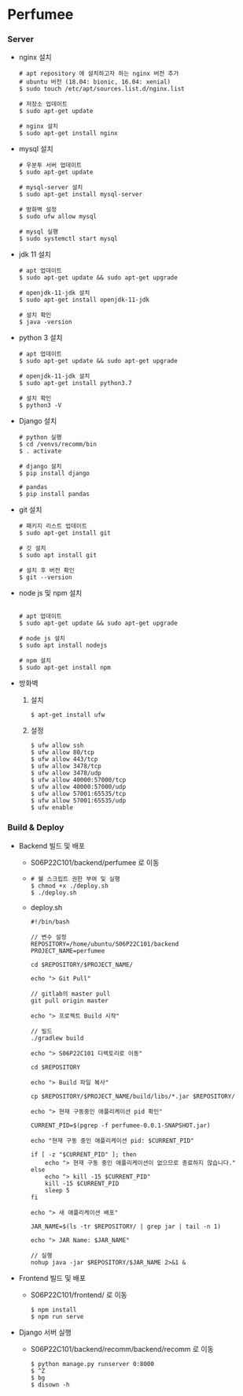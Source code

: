 # Perfumee

### Server

- nginx 설치

  ```shell
  # apt repository 에 설치하고자 하는 nginx 버전 추가 
  # ubuntu 버전 (18.04: bionic, 16.04: xenial)
  $ sudo touch /etc/apt/sources.list.d/nginx.list
 
  # 저장소 업데이트
  $ sudo apt-get update
  
  # nginx 설치
  $ sudo apt-get install nginx
  ```

- mysql 설치

  ```shell
  # 우분투 서버 업데이트
  $ sudo apt-get update
  
  # mysql-server 설치
  $ sudo apt-get install mysql-server
  
  # 방화벽 설정
  $ sudo ufw allow mysql
  
  # mysql 실행
  $ sudo systemctl start mysql
  ```

- jdk 11 설치

  ```shell
  # apt 업데이트
  $ sudo apt-get update && sudo apt-get upgrade
  
  # openjdk-11-jdk 설치
  $ sudo apt-get install openjdk-11-jdk
  
  # 설치 확인
  $ java -version
  ```

- python 3 설치

  ```shell
  # apt 업데이트
  $ sudo apt-get update && sudo apt-get upgrade
  
  # openjdk-11-jdk 설치
  $ sudo apt-get install python3.7
  
  # 설치 확인
  $ python3 -V
  ```  
- Django 설치

  ```shell
  # python 실행
  $ cd /venvs/recomm/bin
  $ . activate

  # django 설치
  $ pip install django
 
  # pandas
  $ pip install pandas
  ```
- git 설치

  ```shell
  # 패키지 리스트 업데이트
  $ sudo apt-get install git
  
  # 깃 설치
  $ sudo apt install git
  
  # 설치 후 버전 확인
  $ git --version
  ```

- node js 및 npm 설치

  ```shell

  # apt 업데이트
  $ sudo apt-get update && sudo apt-get upgrade

  # node js 설치
  $ sudo apt install nodejs
  
  # npm 설치
  $ sudo apt-get install npm
  
  ```

- 방화벽

  1) 설치
     ```shell
     $ apt-get install ufw
     ```

  2) 설정

     ```shell
     $ ufw allow ssh
     $ ufw allow 80/tcp
     $ ufw allow 443/tcp
     $ ufw allow 3478/tcp
     $ ufw allow 3478/udp
     $ ufw allow 40000:57000/tcp
     $ ufw allow 40000:57000/udp
     $ ufw allow 57001:65535/tcp
     $ ufw allow 57001:65535/udp
     $ ufw enable
     ```

### Build & Deploy

- Backend 빌드 및 배포

  - S06P22C101/backend/perfumee 로 이동

  - ```shell
    # 쉘 스크립트 권한 부여 및 실행
    $ chmod +x ./deploy.sh
    $ ./deploy.sh
    ```

  - deploy.sh

    ```shell
    #!/bin/bash
    
    // 변수 설정
    REPOSITORY=/home/ubuntu/S06P22C101/backend
    PROJECT_NAME=perfumee
    
    cd $REPOSITORY/$PROJECT_NAME/
    
    echo "> Git Pull"
    
    // gitlab의 master pull
    git pull origin master
    
    echo "> 프로젝트 Build 시작"
    
    // 빌드
    ./gradlew build
    
    echo "> S06P22C101 디렉토리로 이동"
    
    cd $REPOSITORY
    
    echo "> Build 파일 복사"
    
    cp $REPOSITORY/$PROJECT_NAME/build/libs/*.jar $REPOSITORY/
    
    echo "> 현재 구동중인 애플리케이션 pid 확인"
    
    CURRENT_PID=$(pgrep -f perfumee-0.0.1-SNAPSHOT.jar)
    
    echo "현재 구동 중인 애플리케이션 pid: $CURRENT_PID"
    
    if [ -z "$CURRENT_PID" ]; then
    	echo "> 현재 구동 중인 애플리케이션이 없으므로 종료하지 않습니다."
    else
    	echo "> kill -15 $CURRENT_PID"
    	kill -15 $CURRENT_PID
    	sleep 5
    fi
    
    echo "> 새 애플리케이션 배포"
    
    JAR_NAME=$(ls -tr $REPOSITORY/ | grep jar | tail -n 1)
    
    echo "> JAR Name: $JAR_NAME"
    
    // 실행
    nohup java -jar $REPOSITORY/$JAR_NAME 2>&1 &
    ```

- Frontend 빌드 및 배포

  - S06P22C101/frontend/ 로 이동

    ```shell
    $ npm install
    $ npm run serve
    ```

- Django 서버 실행

  - S06P22C101/backend/recomm/backend/recomm 로 이동

    ```shell
    $ python manage.py runserver 0:8000
    $ ^Z
    $ bg
    $ disown -h
    ```
